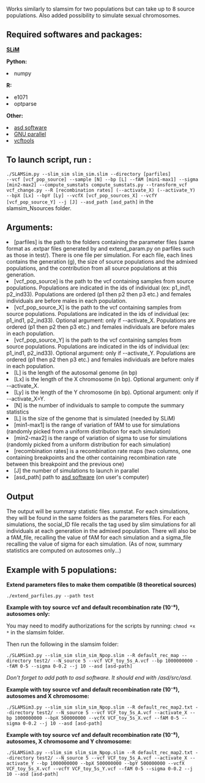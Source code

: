 <p>Works similarly to slamsim for two populations but can take up to 8 source populations. Also added possibility to simulate sexual chromosomes.</p>

Required softwares and packages:
-----------------------
<p><strong><a href="https://messerlab.org/slim/">SLiM</a> </strong></p>
<p><strong>Python:</strong>
<li>numpy</li></p>
<p><strong>R:</strong>
<li>e1071</li>
<li>optparse</li></p>
<p><strong>Other:</strong>
<li><a href="https://github.com/szpiech/asd/blob/master/README">asd software</a></li>
<li><a href="https://www.gnu.org/software/parallel/">GNU parallel</a></li>
<li><a href="https://vcftools.sourceforge.net/">vcftools</a></li></p>

To launch script, run :
-----------------------
<code>./SLAMSim.py --slim_sim slim_sim.slim --directory [parfiles] --vcf [vcf_pop_source] --sample [N] --bp [L] --fAM [min1-max1] --sigma [min2-max2] --compute_sumstats compute_sumstats.py --transform_vcf vcf_change.py --R [recombination rates] (--activate_X) (--activate_Y) --bpX [Lx] --bpY [Ly] --vcfX [vcf_pop_sources_X] --vcfY [vcf_pop_source_Y] --j [J] --asd_path [asd_path]</code> in the slamsim_Nsources folder.

Arguments:
-----------------------
<li>[parfiles] is the path to the folders containing the parameter files (same format as .extpar files generated by and extend_param.py on parfiles such as those in test/). There is one file per simulation. For each file, each lines contains the generation (g), the size of source populations and the admixed populations, and the contribution from all source populations at this generation. </li>
<li>[vcf_pop_source] is the path to the vcf containing samples from source populations. Populations are indicated in the ids of individual (ex: p1_ind1, p2_ind33). Populations are ordered (p1 then p2 then p3 etc.) and females individuals are before males in each population.</li>
<li>[vcf_pop_source_X] is the path to the vcf containing samples from source populations. Populations are indicated in the ids of individual (ex: p1_ind1, p2_ind33). Optional argument: only if --activate_X. Populations are ordered (p1 then p2 then p3 etc.) and females individuals are before males in each population.</li>
<li>[vcf_pop_source_Y] is the path to the vcf containing samples from source populations. Populations are indicated in the ids of individual (ex: p1_ind1, p2_ind33). Optional argument: only if --activate_Y. Populations are ordered (p1 then p2 then p3 etc.) and females individuals are before males in each population.</li>
<li>[L] is the length of the autosomal genome (in bp)</li>
<li>[Lx] is the length of the X chromosome (in bp). Optional argument: only if --activate_X.</li>
<li>[Ly] is the length of the Y chromosome (in bp). Optional argument: only if --activate_X=Y.</li>
<li>[N] is the number of individuals to sample to compute the summary statistics</li>
<li>[L] is the size of the genome that is simulated (needed by SLiM)</li>
<li>[min1-max1] is the range of variation of fAM to use for simulations (randomly picked from a uniform distribution for each simulation)</li>
<li>[min2-max2] is the range of variation of sigma to use for simulations (randomly picked from a uniform distribution for each simulation)</li>
<li>[recombination rates] is a recombination rate maps (two columns, one containing breakpoints and the other containing recombination rate between this breakpoint and the previous one)</li>
<li>[J] the number of simulations to launch in parallel</li>
<li>[asd_path] path to <a href="https://github.com/szpiech/asd/blob/master/README">asd software</a> (on user's computer)</li>

Output
---------------------
The output will be summary statistic files .sumstat. For each simulations, they will be found in the same folders as the parameters files. For each simulations, the social_ID file recalls the tag used by slim simulations for all individuals at each generation in the admixed population. There will also be a fAM_file, recalling the value of fAM for each simulation and a sigma_file recalling the value of sigma for each simulation. 
(As of now, summary statistics are computed on autosomes only...)

Example with 5 populations:
---------------------
<p><strong>Extend parameters files to make them compatible (8 theoretical sources)</strong></p>
<p><code>./extend_parfiles.py --path test</code></p>
<p><strong>Example with toy source vcf and default recombination rate (10⁻⁸), autosomes only:</strong></p>
<p>You may need to modify authorizations for the scripts by running: <code>chmod +x *</code> in the slamsim folder.</p>
<p>Then run the following in the slamsim folder:</p>
<p><code>./SLAMSim3.py --slim_sim slim_sim_Npop.slim --R default_rec_map --directory test2/ --N_source 5 --vcf VCF_toy_5s_A.vcf --bp 1000000000 --fAM 0-5 --sigma 0-0.2 --j 10 --asd [asd-path]</code></p>
<p><em>Don't forget to add path to asd software. It should end with /asd/src/asd.</em></p>
<p><strong>Example with toy source vcf and default recombination rate (10⁻⁸), autosomes and X chromosome:</strong></p>
<p><code>./SLAMSim3.py --slim_sim slim_sim_Npop.slim --R default_rec_map2.txt --directory test2/ --N_source 5 --vcf VCF_toy_5s_A.vcf --activate_X --bp 1000000000 --bpX 500000000 --vcfX VCF_toy_5s_X.vcf --fAM 0-5 --sigma 0-0.2 --j 10 --asd [asd-path]</code></p>
<p><strong>Example with toy source vcf and default recombination rate (10⁻⁸), autosomes, X chromosome and Y chromosome:</strong></p>
<p><code>./SLAMSim3.py --slim_sim slim_sim_Npop.slim --R default_rec_map2.txt --directory test2/ --N_source 5 --vcf VCF_toy_5s_A.vcf --activate_X --activate_Y --bp 1000000000 --bpX 500000000 --bpY 500000000 --vcfX VCF_toy_5s_X.vcf --vcfY VCF_toy_5s_Y.vcf --fAM 0-5 --sigma 0-0.2 --j 10 --asd [asd-path]</code></p>









